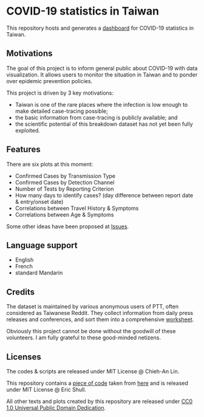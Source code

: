 COVID-19 statistics in Taiwan
=============================


This repository hosts and generates a [dashboard](https://linc-tw.github.io/COVID_breakdown/index.html) for COVID-19 statistics in Taiwan.


Motivations
-----------

The goal of this project is to inform general public about COVID-19 with data visualization. 
It allows users to monitor the situation in Taiwan and to ponder over epidemic prevention policies.

This project is driven by 3 key motivations:
- Taiwan is one of the rare places where the infection is low enough to make detailed case-tracing possible;
- the basic information from case-tracing is publicly available; and 
- the scientific potential of this breakdown dataset has not yet been fully exploited.


Features
--------

There are six plots at this moment:
- Confirmed Cases by Transmission Type
- Confirmed Cases by Detection Channel
- Number of Tests by Reporting Criterion
- How many days to identify cases? (day difference between report date & entry/onset date)
- Correlations between Travel History & Symptoms
- Correlations between Age & Symptoms

Some other ideas have been proposed at [Issues](https://github.com/Linc-tw/COVID_breakdown/issues).


Language support
----------------

- English
- French
- standard Mandarin


Credits
-------

The dataset is maintained by various anonymous users of PTT, often considered as Taiwanese Reddit.
They collect information from daily press releases and conferences, and sort them into a comprehensive 
[worksheet](https://docs.google.com/spreadsheets/d/e/2PACX-1vRM7gTCUvuCqR3zdcLGccuGLv1s7dpDcQ-MeH_AZxnCXtW4iqVmEzUnDSKR7o8OiMLPMelEpxE7Pi4Q/pubhtml#).

Obviously this project cannot be done without the goodwill of these volunteers.
I am fully grateful to these good-minded netizens.


Licenses
--------

The codes & scripts are released under MIT License @ Chieh-An Lin.

This repository contains a [piece of code](https://github.com/Linc-tw/COVID_breakdown/blob/master/js/saveSvgAsPng.js) 
taken from [here](https://github.com/exupero/saveSvgAsPng) and is released under MIT License @ Eric Shull.

All other texts and plots created by this repository are released under [CC0 1.0 Universal Public Domain Dedication](https://creativecommons.org/publicdomain/zero/1.0/deed.en).

